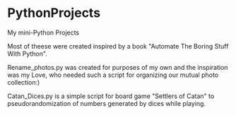 # PythonProjects
My mini-Python Projects

Most of theese were created inspired by a book "Automate The Boring Stuff With Python".

Rename_photos.py was created for purposes of my own and the inspiration was my Love, who needed such a script for organizing our mutual photo collection:)

Catan_Dices.py is a simple script for board game "Settlers of Catan" to pseudorandomization of numbers generated by dices while playing.
